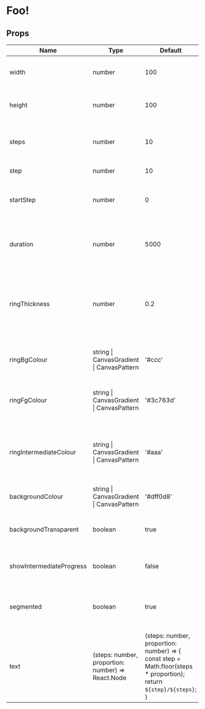 # Foo!

## Props
| Name                     | Type                                                 | Default                                                                                                                         | Required | Description                                                                                          |
| ------------------------ | ---------------------------------------------------- | ------------------------------------------------------------------------------------------------------------------------------- | -------- | ---------------------------------------------------------------------------------------------------- |
| width                    | number                                               | 100                                                                                                                             | false    | The width of the canvas element, in pixels                                                           |
| height                   | number                                               | 100                                                                                                                             | false    | The height of the canvas element, in pixels                                                          |
| steps                    | number                                               | 10                                                                                                                              | false    | The total number of steps to complete the ring                                                       |
| step                     | number                                               | 10                                                                                                                              | false    | The current step                                                                                     |
| startStep                | number                                               | 0                                                                                                                               | false    | Start animating from this step, to the current step                                                  |
| duration                 | number                                               | 5000                                                                                                                            | false    | The time in milliseconds to complete an animation of all steps in the ring                           |
| ringThickness            | number                                               | 0.2                                                                                                                             | false    | The thickness of the progress ring, expressed as a proportion (0.0 to 1.0) of the radius of the ring |
| ringBgColour             | string &#124; CanvasGradient &#124; CanvasPattern    | '#ccc'                                                                                                                          | false    | The colour of the uncompleted steps of the ring                                                      |
| ringFgColour             | string &#124; CanvasGradient &#124; CanvasPattern    | '#3c763d'                                                                                                                       | false    | The colour of the completed steps of the ring                                                        |
| ringIntermediateColour   | string &#124; CanvasGradient &#124; CanvasPattern    | '#aaa'                                                                                                                          | false    | The colour of the 'intermediate' progress indicator that travels around the ring                     |
| backgroundColour         | string &#124; CanvasGradient &#124; CanvasPattern    | '#dff0d8'                                                                                                                       | false    | The colour for the centre of the ring                                                                |
| backgroundTransparent    | boolean                                              | true                                                                                                                            | false    | Whether to display the centre of the ring as transparent                                             |
| showIntermediateProgress | boolean                                              | false                                                                                                                           | false    | Whether to display the 'intermediate' progress bar                                                   |
| segmented                | boolean                                              | true                                                                                                                            | false    | Whether to segment the steps by displaying a gap between them                                        |
| text                     | (steps: number, proportion: number) =&gt; React.Node | (steps: number, proportion: number) => {<br>  const step = Math.floor(steps * proportion);<br>  return `${step}/${steps}`;<br>} | false    | A function that returns the content that is displayed in the centre of the ring                      |
